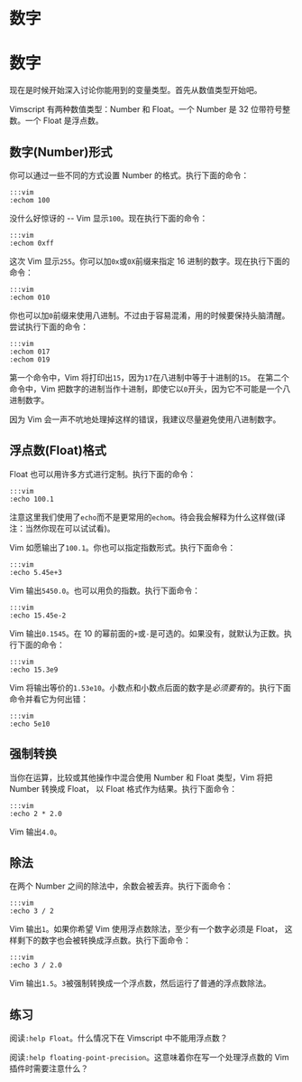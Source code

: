 # 数字

# 数字

现在是时候开始深入讨论你能用到的变量类型。首先从数值类型开始吧。

Vimscript 有两种数值类型：Number 和 Float。一个 Number 是 32 位带符号整数。一个 Float 是浮点数。

## 数字(Number)形式

你可以通过一些不同的方式设置 Number 的格式。执行下面的命令：

```
:::vim
:echom 100 
```

没什么好惊讶的 -- Vim 显示`100`。现在执行下面的命令：

```
:::vim
:echom 0xff 
```

这次 Vim 显示`255`。你可以加`0x`或`0X`前缀来指定 16 进制的数字。现在执行下面的命令：

```
:::vim
:echom 010 
```

你也可以加`0`前缀来使用八进制。不过由于容易混淆，用的时候要保持头脑清醒。尝试执行下面的命令：

```
:::vim
:echom 017
:echom 019 
```

第一个命令中，Vim 将打印出`15`，因为`17`在八进制中等于十进制的`15`。 在第二个命令中，Vim 把数字的进制当作十进制，即使它以`0`开头，因为它不可能是一个八进制数字。

因为 Vim 会一声不吭地处理掉这样的错误，我建议尽量避免使用八进制数字。

## 浮点数(Float)格式

Float 也可以用许多方式进行定制。执行下面的命令：

```
:::vim
:echo 100.1 
```

注意这里我们使用了`echo`而不是更常用的`echom`。待会我会解释为什么这样做(译注：当然你现在可以试试看)。

Vim 如愿输出了`100.1`。你也可以指定指数形式。执行下面命令：

```
:::vim
:echo 5.45e+3 
```

Vim 输出`5450.0`。也可以用负的指数。执行下面命令：

```
:::vim
:echo 15.45e-2 
```

Vim 输出`0.1545`。在 10 的幂前面的`+`或`-`是可选的。如果没有，就默认为正数。执行下面的命令：

```
:::vim
:echo 15.3e9 
```

Vim 将输出等价的`1.53e10`。小数点和小数点后面的数字是*必须要有*的。执行下面命令并看它为何出错：

```
:::vim
:echo 5e10 
```

## 强制转换

当你在运算，比较或其他操作中混合使用 Number 和 Float 类型，Vim 将把 Number 转换成 Float， 以 Float 格式作为结果。执行下面命令：

```
:::vim
:echo 2 * 2.0 
```

Vim 输出`4.0`。

## 除法

在两个 Number 之间的除法中，余数会被丢弃。执行下面命令：

```
:::vim
:echo 3 / 2 
```

Vim 输出`1`。如果你希望 Vim 使用浮点数除法，至少有一个数字必须是 Float， 这样剩下的数字也会被转换成浮点数。执行下面命令：

```
:::vim
:echo 3 / 2.0 
```

Vim 输出`1.5`。`3`被强制转换成一个浮点数，然后运行了普通的浮点数除法。

## 练习

阅读`:help Float`。什么情况下在 Vimscript 中不能用浮点数？

阅读`:help floating-point-precision`。这意味着你在写一个处理浮点数的 Vim 插件时需要注意什么？